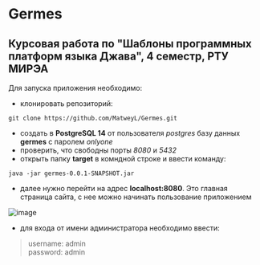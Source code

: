 # Germes
## Курсовая работа по "Шаблоны программных платформ языка Джава", 4 семестр, РТУ МИРЭА
Для запуска приложения необходимо:
- клонировать репозиторий:
```
git clone https://github.com/MatweyL/Germes.git
```
- создать в **PostgreSQL 14** от пользователя *postgres* базу данных **germes** с паролем *onlyone*  
- проверить, что свободны порты *8080* и *5432*
- открыть папку **target** в комндной строке и ввести команду:
```
java -jar germes-0.0.1-SNAPSHOT.jar
```
- далее нужно перейти на адрес **localhost:8080**. Это главная страница сайта, с нее можно начинать пользование приложением

![image](https://user-images.githubusercontent.com/74009572/169700287-34ffbef4-03e2-4297-8f0f-2b7004e6d11e.png)

- для входа от имени администратора необходимо ввести:  
> username: admin  
> password: admin  

